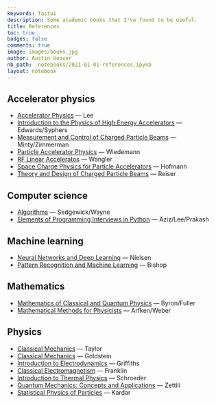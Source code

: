 ```yaml
---
keywords: fastai
description: Some academic books that I've found to be useful.
title: References
toc: true 
badges: false
comments: true
image: images/books.jpg
author: Austin Hoover
nb_path: _notebooks/2021-01-01-references.ipynb
layout: notebook
---
```


<!--
#################################################
### THIS FILE WAS AUTOGENERATED! DO NOT EDIT! ###
#################################################
# file to edit: _notebooks/2021-01-01-references.ipynb
-->

<div class="container" id="notebook-container">
        
<div class="cell border-box-sizing text_cell rendered"><div class="inner_cell">
<div class="text_cell_render border-box-sizing rendered_html">
<h2 id="Accelerator-physics">Accelerator physics<a class="anchor-link" href="#Accelerator-physics"> </a></h2><ul>
<li><a href="https://www.worldscientific.com/worldscibooks/10.1142/8335">Accelerator Physics</a> — Lee</li>
<li><a href="https://www.amazon.com/Introduction-Physics-High-Energy-Accelerators/dp/0471551635">Introduction to the Physics of High Energy Accelerators</a> — Edwards/Syphers</li>
<li><a href="https://www.springer.com/gp/book/9783540441878t">Measurement and Control of Charged Particle Beams</a> — Minty/Zimmerman</li>
<li><a href="https://www.springer.com/gp/book/9783540490456">Particle Accelerator Physics</a> — Wiedemann</li>
<li><a href="https://onlinelibrary.wiley.com/doi/book/10.1002/9783527623426">RF Linear Acceleratos</a> — Wangler</li>
<li><a href="https://link.springer.com/book/10.1007/978-3-319-62157-9">Space Charge Physics for Particle Accelerators</a> — Hofmann</li>
<li><a href="https://onlinelibrary.wiley.com/doi/book/10.1002/9783527622047">Theory and Design of Charged Particle Beams</a> — Reiser</li>
</ul>
<h2 id="Computer-science">Computer science<a class="anchor-link" href="#Computer-science"> </a></h2><ul>
<li><a href="https://www.amazon.com/dp/032157351X/ref=cm_sw_em_r_mt_dp_KS6HQWZ5R3MSDS71Z3RE?_encoding=UTF8&amp;psc=1">Algorithms</a> — Sedgewick/Wayne </li>
<li><a href="https://www.amazon.com/Elements-Programming-Interviews-Insiders-Guide/dp/1479274836">Elements of Programming Interviews in Python</a> — Aziz/Lee/Prakash</li>
</ul>
<h2 id="Machine-learning">Machine learning<a class="anchor-link" href="#Machine-learning"> </a></h2><ul>
<li><a href="http://neuralnetworksanddeeplearning.com">Neural Networks and Deep Learning</a> — Nielsen</li>
<li><a href="https://www.amazon.com/Pattern-Recognition-Learning-Information-Statistics/dp/0387310738">Pattern Recognition and Machine Learning</a> — Bishop</li>
</ul>
<h2 id="Mathematics">Mathematics<a class="anchor-link" href="#Mathematics"> </a></h2><ul>
<li><a href="https://www.amazon.com/Mathematics-Classical-Quantum-Physics-Dover/dp/048667164X">Mathematics of Classical and Quantum Physics</a> — Byron/Fuller</li>
<li><a href="https://www.amazon.com/Mathematical-Methods-Physicists-Comprehensive-Guide/dp/0123846544">Mathematical Methods for Physicists</a> — Arfken/Weber</li>
</ul>
<h2 id="Physics">Physics<a class="anchor-link" href="#Physics"> </a></h2><ul>
<li><a href="https://www.amazon.com/Classical-Mechanics-John-R-Taylor/dp/189138922X">Classical Mechanics</a> — Taylor</li>
<li><a href="https://www.amazon.com/Classical-Mechanics-3rd-Herbert-Goldstein/dp/0201657023">Classical Mechanics</a> — Goldstein</li>
<li><a href="https://www.amazon.com/Introduction-Electrodynamics-David-J-Griffiths/dp/1108420419">Introduction to Electrodynamics</a> — Griffiths</li>
<li><a href="https://www.amazon.com/Classical-Electromagnetism-Jerrold-Franklin/dp/0805387331#customerReviews">Classical Electromagnetism</a> — Franklin</li>
<li><a href="https://www.amazon.com/Introduction-Thermal-Physics-Daniel-Schroeder/dp/0201380277">Introduction to Thermal Physics</a> — Schroeder</li>
<li><a href="https://www.amazon.com/Quantum-Mechanics-Applications-Nouredine-Zettili/dp/0470026790">Quantum Mechanics: Concepts and Applications</a> — Zettili</li>
<li><a href="https://www.amazon.com/Statistical-Physics-Particles-Mehran-Kardar/dp/0521873428#customerReviews">Statistical Physics of Particles</a> — Kardar</li>
</ul>

</div>
</div>
</div>
</div>
 


